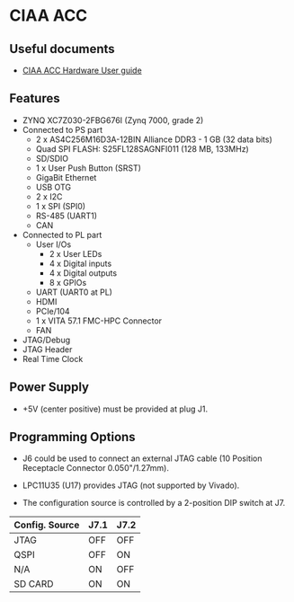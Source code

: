# CIAA ACC

## Useful documents

* [CIAA ACC Hardware User guide](https://github.com/ciaa/CIAA_ACC_Support/tree/master/doc)

## Features

* ZYNQ XC7Z030-2FBG676I (Zynq 7000, grade 2)
* Connected to PS part
  * 2 x AS4C256M16D3A-12BIN Alliance DDR3 - 1 GB (32 data bits)
  * Quad SPI FLASH: S25FL128SAGNFI011 (128 MB, 133MHz)
  * SD/SDIO
  * 1 x User Push Button (SRST)
  * GigaBit Ethernet
  * USB OTG
  * 2 x I2C
  * 1 x SPI (SPI0)
  * RS-485 (UART1)
  * CAN
* Connected to PL part
  * User I/Os
    * 2 x User LEDs
    * 4 x Digital inputs
    * 4 x Digital outputs
    * 8 x GPIOs
  * UART (UART0 at PL)
  * HDMI
  * PCIe/104
  * 1 x VITA 57.1 FMC-HPC Connector
  * FAN
* JTAG/Debug
* JTAG Header
* Real Time Clock

## Power Supply

* +5V (center positive) must be provided at plug J1.

## Programming Options

* J6 could be used to connect an external JTAG cable (10 Position Receptacle Connector 0.050"/1.27mm).
* LPC11U35 (U17) provides JTAG (not supported by Vivado).

* The configuration source is controlled by a 2-position DIP switch at J7.

| Config. Source | J7.1 | J7.2 |
|----------------|------|------|
| JTAG           | OFF  | OFF  |
| QSPI           | OFF  | ON   |
| N/A            | ON   | OFF  |
| SD CARD        | ON   | ON   |
